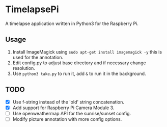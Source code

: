 # TimelapsePi
A timelapse application written in Python3 for the Raspberry Pi.

## Usage
1. Install ImageMagick using ```sudo apt-get install imagemagick -y``` this is used for the annotation.
2. Edit config.py to adjust base directory and if necessary change resolution.
3. Use ```python3 take.py``` to run it, add ```&``` to run it in the background.

## TODO

- [x] Use f-string instead of the 'old' string concatenation.
- [x] Add support for Raspberry Pi Camera Module 3.
- [ ] Use openweathermap API for the sunrise/sunset config.
- [ ] Modify picture annotation with more config options.
